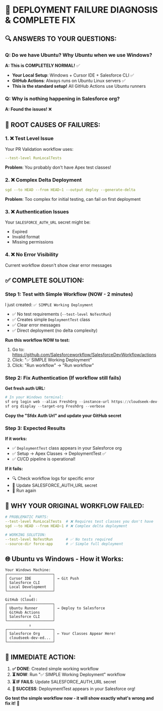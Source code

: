 # 🚨 DEPLOYMENT FAILURE DIAGNOSIS & COMPLETE FIX

## 🔍 **ANSWERS TO YOUR QUESTIONS:**

### **Q: Do we have Ubuntu? Why Ubuntu when we use Windows?**
**A: This is COMPLETELY NORMAL!** ✅
- **Your Local Setup**: Windows + Cursor IDE + Salesforce CLI ✅
- **GitHub Actions**: Always runs on Ubuntu Linux servers ✅
- **This is the standard setup!** All GitHub Actions use Ubuntu runners

### **Q: Why is nothing happening in Salesforce org?**
**A: Found the issues!** ❌

## 🚨 **ROOT CAUSES OF FAILURES:**

### **1. ❌ Test Level Issue**
Your PR Validation workflow uses:
```yaml
--test-level RunLocalTests
```
**Problem**: You probably don't have Apex test classes!

### **2. ❌ Complex Delta Deployment**
```yaml
sgd --to HEAD --from HEAD~1 --output deploy --generate-delta
```
**Problem**: Too complex for initial testing, can fail on first deployment

### **3. ❌ Authentication Issues**
Your `SALESFORCE_AUTH_URL` secret might be:
- Expired
- Invalid format
- Missing permissions

### **4. ❌ No Error Visibility**
Current workflow doesn't show clear error messages

## ✅ **COMPLETE SOLUTION:**

### **Step 1: Test with Simple Workflow (NOW - 2 minutes)**

I just created: `✅ SIMPLE Working Deployment`
- ✅ No test requirements (`--test-level NoTestRun`)
- ✅ Creates simple `DeploymentTest` class
- ✅ Clear error messages
- ✅ Direct deployment (no delta complexity)

**Run this workflow NOW to test:**
1. Go to: https://github.com/Salesforceworkflow/SalesforceDevWorkflow/actions
2. Click: "✅ SIMPLE Working Deployment"
3. Click: "Run workflow" → "Run workflow"

### **Step 2: Fix Authentication (If workflow still fails)**

**Get fresh auth URL:**
```powershell
# In your Windows terminal:
sf org login web --alias FreshOrg --instance-url https://cloudseek-dev-ed.develop.lightning.force.com
sf org display --target-org FreshOrg --verbose
```

**Copy the "Sfdx Auth Url" and update your GitHub secret**

### **Step 3: Expected Results**

**If it works:**
- ✅ `DeploymentTest` class appears in your Salesforce org
- ✅ Setup → Apex Classes → DeploymentTest ✅
- ✅ CI/CD pipeline is operational!

**If it fails:**
- 🔍 Check workflow logs for specific error
- 🔑 Update SALESFORCE_AUTH_URL secret
- 🔄 Run again

## 🎯 **WHY YOUR ORIGINAL WORKFLOW FAILED:**

```yaml
# PROBLEMATIC PARTS:
--test-level RunLocalTests  # ❌ Requires test classes you don't have
sgd --to HEAD --from HEAD~1 # ❌ Complex delta deployment
```

```yaml
# WORKING SOLUTION:
--test-level NoTestRun      # ✅ No tests required
--source-dir force-app      # ✅ Simple full deployment
```

## 🌐 **Ubuntu vs Windows - How it Works:**

```
Your Windows Machine:
┌─────────────────────┐
│ Cursor IDE          │ → Git Push
│ Salesforce CLI      │
│ Local Development   │
└─────────────────────┘
           ↓
GitHub (Cloud):
┌─────────────────────┐
│ Ubuntu Runner       │ → Deploy to Salesforce
│ GitHub Actions      │
│ Salesforce CLI      │
└─────────────────────┘
           ↓
┌─────────────────────┐
│ Salesforce Org      │ ← Your Classes Appear Here!
│ cloudseek-dev-ed... │
└─────────────────────┘
```

## 🚀 **IMMEDIATE ACTION:**

1. **✅ DONE**: Created simple working workflow
2. **⏳ NOW**: Run "✅ SIMPLE Working Deployment" workflow
3. **⏳ IF FAILS**: Update SALESFORCE_AUTH_URL secret
4. **🎊 SUCCESS**: DeploymentTest appears in your Salesforce org!

**Go test the simple workflow now - it will show exactly what's wrong and fix it!** 🎯 